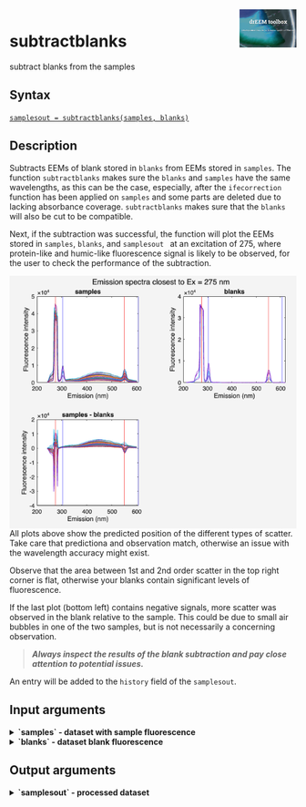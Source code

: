 <img src="top right corner logo.png" width="100" height="auto" align="right"/>

# subtractblanks #
subtract blanks from the samples



## Syntax
[`samplesout = subtractblanks(samples, blanks)`](#syntax1)



## Description ##



Subtracts EEMs of blank stored in `blanks` from EEMs stored in `samples`.
The function `subtractblanks` makes sure the `blanks` and `samples`  have the same wavelengths, as this can be the case, especially,
after the `ifecorrection` function has been applied on `samples` and some parts are deleted due to lacking absorbance coverage. `subtractblanks` makes sure that the `blanks` will also be cut to be compatible.

Next, if the subtraction was successful, the function will plot the EEMs stored in `samples`, `blanks`, and `samplesout ` at an excitation of 275, where protein-like and humic-like fluorescence signal is likely to be observed, for the user to check the performance of the subtraction.

<img src="blankdiag.png" width="auto" height="auto" align="left"/>

All plots above show the predicted position of the different types of scatter. Take care that predictiona and observation match, otherwise an issue with the wavelength accuracy might exist.

Observe that the area between 1st and 2nd order scatter in the top right corner is flat, otherwise your blanks contain significant levels of fluorescence.

If the last plot (bottom left) contains negative signals, more scatter was observed in the blank relative to the sample. This could be due to small air bubbles in one of the two samples, but is not necessarily a concerning observation.

> ***Always inspect the results of the blank subtraction and pay close attention to potential issues.***

An entry will be added to the `history` field of the `samplesout`.


## Input arguments
<details>
    <summary><b>`samples` - dataset with sample fluorescence</b></summary>
    <i>drEEMdataset</i>
        
A dataset of the class `drEEMdataset` that passes the validation function `tbx.validatedataset(samples)`. 

> The property `samples.status.blankSubtraction` must be `"not applied"`. Otherwise, the function returns a validation error.

</details>

<details>
    <summary><b>`blanks` - dataset blank fluorescence</b></summary>
    <i>drEEMdataset</i>
        
A dataset of the class `drEEMdataset` that passes the validation function `tbx.validatedataset(blanks)`. 

> The property `blanks.status.blankSubtraction` must be `"not applied"`. Otherwise, the function returns a validation error.

</details>




## Output arguments
<details>
    <summary><b>`samplesout` - processed dataset </b></summary>
    <i>drEEMdataset</i>
        
A dataset of the class `drEEMdataset` that passes the validation function `tbx.validatedataset(samplesout)`. 

> The property `samples.status.blankSubtraction` will have changed from `"not applied"` to `"applied by toolbox"`.

</details>